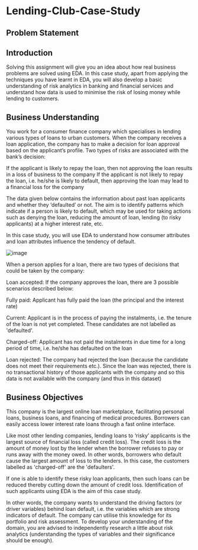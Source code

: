# Lending-Club-Case-Study

## Problem Statement
## Introduction
Solving this assignment will give you an idea about how real business problems are solved using EDA. In this case study, apart from applying the techniques you have learnt in EDA, you will also develop a basic understanding of risk analytics in banking and financial services and understand how data is used to minimise the risk of losing money while lending to customers.

## Business Understanding
You work for a consumer finance company which specialises in lending various types of loans to urban customers. When the company receives a loan application, the company has to make a decision for loan approval based on the applicant’s profile. Two types of risks are associated with the bank’s decision:

If the applicant is likely to repay the loan, then not approving the loan results in a loss of business to the company
If the applicant is not likely to repay the loan, i.e. he/she is likely to default, then approving the loan may lead to a financial loss for the company

The data given below contains the information about past loan applicants and whether they ‘defaulted’ or not. The aim is to identify patterns which indicate if a person is likely to default, which may be used for taking actions such as denying the loan, reducing the amount of loan, lending (to risky applicants) at a higher interest rate, etc.
 
In this case study, you will use EDA to understand how consumer attributes and loan attributes influence the tendency of default.

![image](https://user-images.githubusercontent.com/15666891/115918336-0a034180-a495-11eb-9d8f-ede8b35fc6cf.png)

When a person applies for a loan, there are two types of decisions that could be taken by the company:

  Loan accepted: If the company approves the loan, there are 3 possible scenarios described below:

  Fully paid: Applicant has fully paid the loan (the principal and the interest rate)

  Current: Applicant is in the process of paying the instalments, i.e. the tenure of the loan is not yet completed. These candidates are not labelled as 'defaulted'.

  Charged-off: Applicant has not paid the instalments in due time for a long period of time, i.e. he/she has defaulted on the loan 

  Loan rejected: The company had rejected the loan (because the candidate does not meet their requirements etc.). Since the loan was rejected, there is no transactional history  of those applicants with the company and so this data is not available with the company (and thus in this dataset)
 

## Business Objectives
This company is the largest online loan marketplace, facilitating personal loans, business loans, and financing of medical procedures. Borrowers can easily access lower interest rate loans through a fast online interface. 

Like most other lending companies, lending loans to ‘risky’ applicants is the largest source of financial loss (called credit loss). The credit loss is the amount of money lost by the lender when the borrower refuses to pay or runs away with the money owed. In other words, borrowers who default cause the largest amount of loss to the lenders. In this case, the customers labelled as 'charged-off' are the 'defaulters'. 

If one is able to identify these risky loan applicants, then such loans can be reduced thereby cutting down the amount of credit loss. Identification of such applicants using EDA is the aim of this case study.

 In other words, the company wants to understand the driving factors (or driver variables) behind loan default, i.e. the variables which are strong indicators of default.  The company can utilise this knowledge for its portfolio and risk assessment. 
To develop your understanding of the domain, you are advised to independently research a little about risk analytics (understanding the types of variables and their significance should be enough).

 
